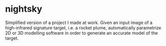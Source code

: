 # nightsky
Simplified version of a project I made at work. Given an input image of a high-infrared signature target, i.e. a rocket plume, automatically parametrize 2D or 3D modelling software in order to generate an accurate model of the target.
